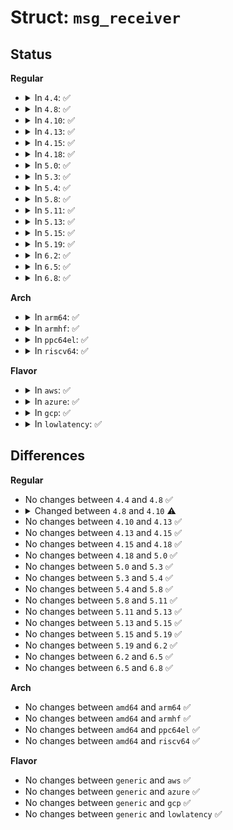 # Struct: <code>msg_receiver</code>

## Status
<b>Regular</b>
<ul>
<li>
<details>
<summary>In <code>4.4</code>: ✅</summary>

```c
struct msg_receiver {
    struct list_head r_list;
    struct task_struct *r_tsk;
    int r_mode;
    long int r_msgtype;
    long int r_maxsize;
    volatile struct msg_msg * r_msg;
};
```
</details>
</li>
<li>
<details>
<summary>In <code>4.8</code>: ✅</summary>

```c
struct msg_receiver {
    struct list_head r_list;
    struct task_struct *r_tsk;
    int r_mode;
    long int r_msgtype;
    long int r_maxsize;
    volatile struct msg_msg * r_msg;
};
```
</details>
</li>
<li>
<details>
<summary>In <code>4.10</code>: ✅</summary>

```c
struct msg_receiver {
    struct list_head r_list;
    struct task_struct *r_tsk;
    int r_mode;
    long int r_msgtype;
    long int r_maxsize;
    struct msg_msg *r_msg;
};
```
</details>
</li>
<li>
<details>
<summary>In <code>4.13</code>: ✅</summary>

```c
struct msg_receiver {
    struct list_head r_list;
    struct task_struct *r_tsk;
    int r_mode;
    long int r_msgtype;
    long int r_maxsize;
    struct msg_msg *r_msg;
};
```
</details>
</li>
<li>
<details>
<summary>In <code>4.15</code>: ✅</summary>

```c
struct msg_receiver {
    struct list_head r_list;
    struct task_struct *r_tsk;
    int r_mode;
    long int r_msgtype;
    long int r_maxsize;
    struct msg_msg *r_msg;
};
```
</details>
</li>
<li>
<details>
<summary>In <code>4.18</code>: ✅</summary>

```c
struct msg_receiver {
    struct list_head r_list;
    struct task_struct *r_tsk;
    int r_mode;
    long int r_msgtype;
    long int r_maxsize;
    struct msg_msg *r_msg;
};
```
</details>
</li>
<li>
<details>
<summary>In <code>5.0</code>: ✅</summary>

```c
struct msg_receiver {
    struct list_head r_list;
    struct task_struct *r_tsk;
    int r_mode;
    long int r_msgtype;
    long int r_maxsize;
    struct msg_msg *r_msg;
};
```
</details>
</li>
<li>
<details>
<summary>In <code>5.3</code>: ✅</summary>

```c
struct msg_receiver {
    struct list_head r_list;
    struct task_struct *r_tsk;
    int r_mode;
    long int r_msgtype;
    long int r_maxsize;
    struct msg_msg *r_msg;
};
```
</details>
</li>
<li>
<details>
<summary>In <code>5.4</code>: ✅</summary>

```c
struct msg_receiver {
    struct list_head r_list;
    struct task_struct *r_tsk;
    int r_mode;
    long int r_msgtype;
    long int r_maxsize;
    struct msg_msg *r_msg;
};
```
</details>
</li>
<li>
<details>
<summary>In <code>5.8</code>: ✅</summary>

```c
struct msg_receiver {
    struct list_head r_list;
    struct task_struct *r_tsk;
    int r_mode;
    long int r_msgtype;
    long int r_maxsize;
    struct msg_msg *r_msg;
};
```
</details>
</li>
<li>
<details>
<summary>In <code>5.11</code>: ✅</summary>

```c
struct msg_receiver {
    struct list_head r_list;
    struct task_struct *r_tsk;
    int r_mode;
    long int r_msgtype;
    long int r_maxsize;
    struct msg_msg *r_msg;
};
```
</details>
</li>
<li>
<details>
<summary>In <code>5.13</code>: ✅</summary>

```c
struct msg_receiver {
    struct list_head r_list;
    struct task_struct *r_tsk;
    int r_mode;
    long int r_msgtype;
    long int r_maxsize;
    struct msg_msg *r_msg;
};
```
</details>
</li>
<li>
<details>
<summary>In <code>5.15</code>: ✅</summary>

```c
struct msg_receiver {
    struct list_head r_list;
    struct task_struct *r_tsk;
    int r_mode;
    long int r_msgtype;
    long int r_maxsize;
    struct msg_msg *r_msg;
};
```
</details>
</li>
<li>
<details>
<summary>In <code>5.19</code>: ✅</summary>

```c
struct msg_receiver {
    struct list_head r_list;
    struct task_struct *r_tsk;
    int r_mode;
    long int r_msgtype;
    long int r_maxsize;
    struct msg_msg *r_msg;
};
```
</details>
</li>
<li>
<details>
<summary>In <code>6.2</code>: ✅</summary>

```c
struct msg_receiver {
    struct list_head r_list;
    struct task_struct *r_tsk;
    int r_mode;
    long int r_msgtype;
    long int r_maxsize;
    struct msg_msg *r_msg;
};
```
</details>
</li>
<li>
<details>
<summary>In <code>6.5</code>: ✅</summary>

```c
struct msg_receiver {
    struct list_head r_list;
    struct task_struct *r_tsk;
    int r_mode;
    long int r_msgtype;
    long int r_maxsize;
    struct msg_msg *r_msg;
};
```
</details>
</li>
<li>
<details>
<summary>In <code>6.8</code>: ✅</summary>

```c
struct msg_receiver {
    struct list_head r_list;
    struct task_struct *r_tsk;
    int r_mode;
    long int r_msgtype;
    long int r_maxsize;
    struct msg_msg *r_msg;
};
```
</details>
</li>
</ul>
<b>Arch</b>
<ul>
<li>
<details>
<summary>In <code>arm64</code>: ✅</summary>

```c
struct msg_receiver {
    struct list_head r_list;
    struct task_struct *r_tsk;
    int r_mode;
    long int r_msgtype;
    long int r_maxsize;
    struct msg_msg *r_msg;
};
```
</details>
</li>
<li>
<details>
<summary>In <code>armhf</code>: ✅</summary>

```c
struct msg_receiver {
    struct list_head r_list;
    struct task_struct *r_tsk;
    int r_mode;
    long int r_msgtype;
    long int r_maxsize;
    struct msg_msg *r_msg;
};
```
</details>
</li>
<li>
<details>
<summary>In <code>ppc64el</code>: ✅</summary>

```c
struct msg_receiver {
    struct list_head r_list;
    struct task_struct *r_tsk;
    int r_mode;
    long int r_msgtype;
    long int r_maxsize;
    struct msg_msg *r_msg;
};
```
</details>
</li>
<li>
<details>
<summary>In <code>riscv64</code>: ✅</summary>

```c
struct msg_receiver {
    struct list_head r_list;
    struct task_struct *r_tsk;
    int r_mode;
    long int r_msgtype;
    long int r_maxsize;
    struct msg_msg *r_msg;
};
```
</details>
</li>
</ul>
<b>Flavor</b>
<ul>
<li>
<details>
<summary>In <code>aws</code>: ✅</summary>

```c
struct msg_receiver {
    struct list_head r_list;
    struct task_struct *r_tsk;
    int r_mode;
    long int r_msgtype;
    long int r_maxsize;
    struct msg_msg *r_msg;
};
```
</details>
</li>
<li>
<details>
<summary>In <code>azure</code>: ✅</summary>

```c
struct msg_receiver {
    struct list_head r_list;
    struct task_struct *r_tsk;
    int r_mode;
    long int r_msgtype;
    long int r_maxsize;
    struct msg_msg *r_msg;
};
```
</details>
</li>
<li>
<details>
<summary>In <code>gcp</code>: ✅</summary>

```c
struct msg_receiver {
    struct list_head r_list;
    struct task_struct *r_tsk;
    int r_mode;
    long int r_msgtype;
    long int r_maxsize;
    struct msg_msg *r_msg;
};
```
</details>
</li>
<li>
<details>
<summary>In <code>lowlatency</code>: ✅</summary>

```c
struct msg_receiver {
    struct list_head r_list;
    struct task_struct *r_tsk;
    int r_mode;
    long int r_msgtype;
    long int r_maxsize;
    struct msg_msg *r_msg;
};
```
</details>
</li>
</ul>

## Differences
<b>Regular</b>
<ul>
<li>
No changes between <code>4.4</code> and <code>4.8</code> ✅
</li>
<li>
<details>
<summary>Changed between <code>4.8</code> and <code>4.10</code> ⚠️</summary>
<ul>
<li>
<b>Field type changed. </b>
<code>volatile struct msg_msg * r_msg</code> ➡️ <code>struct msg_msg *r_msg</code>
</li>
</ul>
</details>
</li>
<li>
No changes between <code>4.10</code> and <code>4.13</code> ✅
</li>
<li>
No changes between <code>4.13</code> and <code>4.15</code> ✅
</li>
<li>
No changes between <code>4.15</code> and <code>4.18</code> ✅
</li>
<li>
No changes between <code>4.18</code> and <code>5.0</code> ✅
</li>
<li>
No changes between <code>5.0</code> and <code>5.3</code> ✅
</li>
<li>
No changes between <code>5.3</code> and <code>5.4</code> ✅
</li>
<li>
No changes between <code>5.4</code> and <code>5.8</code> ✅
</li>
<li>
No changes between <code>5.8</code> and <code>5.11</code> ✅
</li>
<li>
No changes between <code>5.11</code> and <code>5.13</code> ✅
</li>
<li>
No changes between <code>5.13</code> and <code>5.15</code> ✅
</li>
<li>
No changes between <code>5.15</code> and <code>5.19</code> ✅
</li>
<li>
No changes between <code>5.19</code> and <code>6.2</code> ✅
</li>
<li>
No changes between <code>6.2</code> and <code>6.5</code> ✅
</li>
<li>
No changes between <code>6.5</code> and <code>6.8</code> ✅
</li>
</ul>
<b>Arch</b>
<ul>
<li>
No changes between <code>amd64</code> and <code>arm64</code> ✅
</li>
<li>
No changes between <code>amd64</code> and <code>armhf</code> ✅
</li>
<li>
No changes between <code>amd64</code> and <code>ppc64el</code> ✅
</li>
<li>
No changes between <code>amd64</code> and <code>riscv64</code> ✅
</li>
</ul>
<b>Flavor</b>
<ul>
<li>
No changes between <code>generic</code> and <code>aws</code> ✅
</li>
<li>
No changes between <code>generic</code> and <code>azure</code> ✅
</li>
<li>
No changes between <code>generic</code> and <code>gcp</code> ✅
</li>
<li>
No changes between <code>generic</code> and <code>lowlatency</code> ✅
</li>
</ul>
